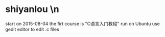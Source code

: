 # shiyanlou \n
start on 2015-08-04
the firt course is "C语言入门教程"
run on Ubuntu
use gedit editor to edit .c files
